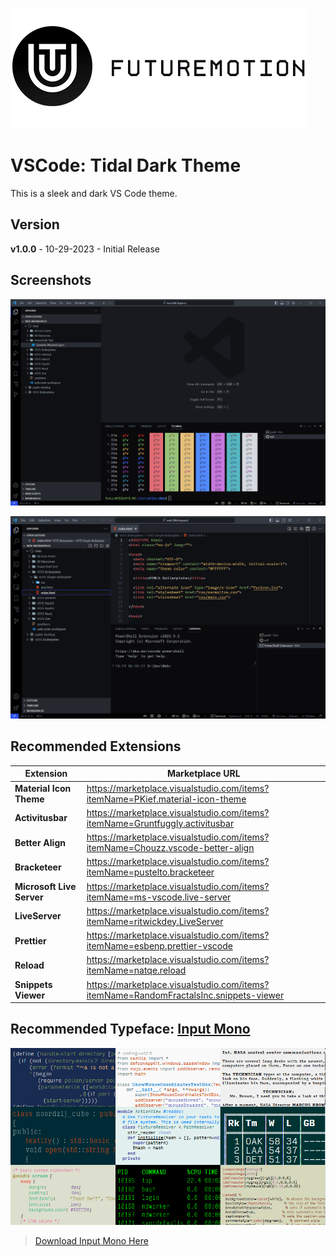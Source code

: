 ![fm-header.png](./images/fm-header.png)

# VSCode: Tidal Dark Theme

This is a sleek and dark VS Code theme.

## Version

**v1.0.0** - 10-29-2023 - Initial Release

## Screenshots

![vs-tidal-screenshot-2.png](./images/vs-tidal-screenshot-2.png)

![vs-tidal-screenshot-1.png](./images/vs-tidal-screenshot-1.png)

## Recommended Extensions

| Extension | Marketplace URL |
| --- | --- |
| **Material Icon Theme** | https://marketplace.visualstudio.com/items?itemName=PKief.material-icon-theme |
| **Activitusbar** | https://marketplace.visualstudio.com/items?itemName=Gruntfuggly.activitusbar |
| **Better Align** | https://marketplace.visualstudio.com/items?itemName=Chouzz.vscode-better-align |
| **Bracketeer** | https://marketplace.visualstudio.com/items?itemName=pustelto.bracketeer |
| **Microsoft Live Server** | https://marketplace.visualstudio.com/items?itemName=ms-vscode.live-server |
| **LiveServer** | https://marketplace.visualstudio.com/items?itemName=ritwickdey.LiveServer |
| **Prettier** | https://marketplace.visualstudio.com/items?itemName=esbenp.prettier-vscode |
| **Reload** | https://marketplace.visualstudio.com/items?itemName=natqe.reload |
| **Snippets Viewer** | https://marketplace.visualstudio.com/items?itemName=RandomFractalsInc.snippets-viewer |
    

## Recommended Typeface: [Input Mono](https://input.djr.com/)

![input-mono-beauty.png](./images/input-mono-beauty.png)

> [Download Input Mono Here](https://input.djr.com/download/)

